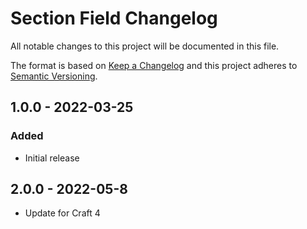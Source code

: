 # Section Field Changelog

All notable changes to this project will be documented in this file.

The format is based on [Keep a Changelog](http://keepachangelog.com/) and this project adheres to [Semantic Versioning](http://semver.org/).

## 1.0.0 - 2022-03-25

### Added

-   Initial release

## 2.0.0 - 2022-05-8

-   Update for Craft 4
